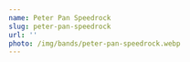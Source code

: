 ```yaml
---
name: Peter Pan Speedrock
slug: peter-pan-speedrock
url: ''
photo: /img/bands/peter-pan-speedrock.webp
---
```

